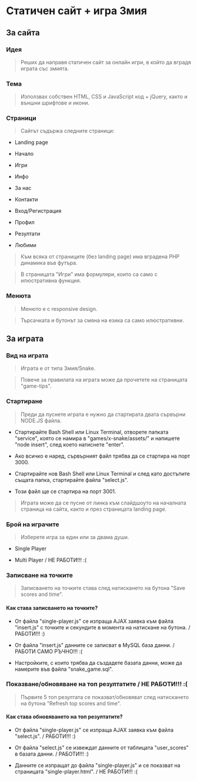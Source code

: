 # Статичен сайт + игра Змия

## За сайта

### Идея

> Реших да направя статичен сайт за онлайн игри, в който да вградя играта със змията.

### Тема

> Използвах собствен HTML, CSS и JavaScript код + jQuery, както и външни шрифтове и икони.

### Страници

> Сайтът съдържа следните страници:

- Landing page

- Начало
- Игри
- Инфо
- За нас
- Контакти

- Вход/Регистрация
- Профил
- Резултати
- Любими

> Към всяка от страниците (без landing page) има вградена PHP динамика във футъра.

> В страницата "Игри" има формуляри, които са само с илюстративна функция.

### Менюта

> Менюто е с responsive design.

> Търсачката и бутонът за смяна на езика са само илюстративни.

## За играта

### Вид на играта

> Играта е от типа Змия/Snake.

> Повече за правилата на играта може да прочетете на страницата "game-tips".

### Стартиране

> Преди да пуснете играта е нужно да стартирата двата сървърни NODE.JS файла.

- Стартирайте Bash Shell или Linux Terminal, отворете папката "service", която се намира в "games/x-snake/assets/" и напишете "node insert", след което натиснете "enter".

- Ако всичко е наред, сървърният файл трябва да се стартира на порт 3000.

- Стартирайте нов Bash Shell или Linux Terminal и след като достъпите същата папка, стартирайте файла "select.js".

- Този файл ще се стартира на порт 3001.

> Играта може да се пусне от линка към слайдшоуто на началната страница на сайта, както и през страницата landing page.

### Брой на играчите

> Изберете игра за един или за двама души.

- Single Player

- Multi Player / НЕ РАБОТИ!!! :(

### Записване на точките

> Записването на точките става след натискането на бутона "Save scores and time".

#### Как става записването на точките?

- От файла "single-player.js" се изпраща AJAX заявка към файла "insert.js" с точките и секундите в момента на натискане на бутона. / РАБОТИ!!! :)

- От файла "insert.js" данните се записват в MySQL база данни. / РАБОТИ САМО РЪЧНО!!! :(

- Настройките, с които трябва да създадете базата данни, може да намерите във файла "snake_game.sql".

### Показване/обновяване на топ резултатите / НЕ РАБОТИ!!! :(

> Първите 5 топ резултата се показват/обновяват след натискането на бутона "Refresh top scores and time".

#### Как става обновяването на топ резултатите?

- От файла "single-player.js" се изпраща AJAX заявка към файла "select.js". / РАБОТИ!!! :)

- От файла "select.js" се извеждат данните от таблицата "user_scores" в базата данни. / РАБОТИ!!! :)

- Данните се изпращат до файла "single-player.js" и се показват на страницата "single-player.html". / НЕ РАБОТИ!!! :(